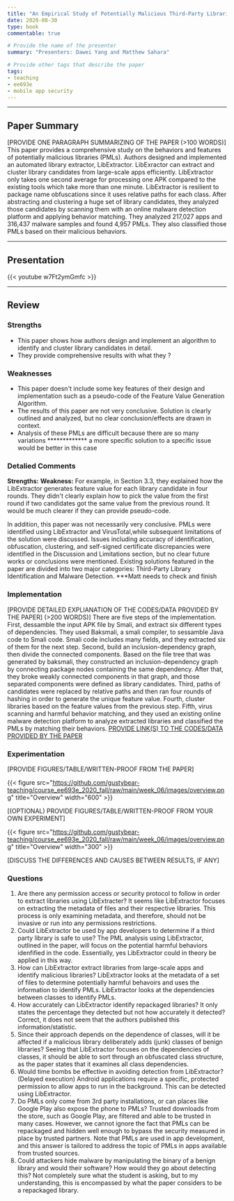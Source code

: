 ```yaml
---
title: "An Empirical Study of Potentially Malicious Third-Party Libraries in Android Apps by Z. Zhang, W. Diao. C. Hu, S. Guo, C. Zuo, and L. Li" 
date: 2020-08-30
type: book
commentable: true

# Provide the name of the presenter
summary: "Presenters: Dawei Yang and Matthew Sahara"

# Provide other tags that describe the paper
tags:
- teaching
- ee693e
- mobile app security
---
```


***
## Paper Summary
[PROVIDE ONE PARAGRAPH SUMMARIZING OF THE PAPER (>100 WORDS)]
This paper provides a comprehensive study on the behaviors and features of potentially malicious libraries (PMLs). Authors designed and implemented an automated library extractor, LibExtractor. LibExractor can extract and cluster library candidates from large-scale apps efficiently. LibExtractor only takes one second average for processing one APK compared to the existing tools which take more than one minute. LibExtractor is resilient to package name obfuscations since it uses relative paths for each class. After abstracting and clustering a huge set of library candidates, they analyzed those candidates by scanning them with an online malware detection platform and applying behavior matching. They analyzed 217,027 apps and 316,437 malware samples and found 4,957 PMLs. They also classified those PMLs based on their malicious behaviors.
***

## Presentation
{{< youtube w7Ft2ymGmfc >}}
***

## Review
### Strengths
- This paper shows how authors design and implement an algorithm to identify and cluster library candidates in detail.
- They provide comprehensive results with what they ?

### Weaknesses
- This paper doesn't include some key features of their design and implementation such as a pseudo-code of the Feature Value Generation Algorithm.
- The results of this paper are not very conclusive. Solution is clearly outlined and analyzed, but no clear conclusion/effects are drawn in context.
- Analysis of these PMLs are difficult because there are so many variations
************* a more specific solution to a specific issue would be better in this case

### Detalied Comments
**Strengths:** 
**Weakness:** For example, in Section 3.3, they explained how the LibExtractor generates feature value for each library candidate in four rounds. They didn't clearly explain how to pick the value from the first round if two candidates got the same value from the previous round. It would be much clearer if they can provide pseudo-code.
 
In addition, this paper was not necessarily very conclusive. PMLs were identified using LibExtractor and VirusTotal,while subsequent limitations of the solution were discussed. Issues including accuracy of identification, obfuscation, clustering, and self-signed certificate discrepancies were identified in the Discussion and Limitations section, but no clear future works or conclusions were mentioned. Existing solutions featured in the paper are divided into two major categories: Third-Party Library Identification and Malware Detection. ***Matt needs to check and finish

### Implementation
[PROVIDE DETAILED EXPLIANATION OF THE CODES/DATA PROVIDED BY THE PAPER] (>200 WORDS)]
There are five steps of the implementation. First, dessamble the input APK file by Smali, and extract six different types of dependencies. They used Baksmali, a smali compiler, to sessamble Java code to Smali code. Smali code includes many fields, and they extracted six of them for the next step. Second, build an inclusion-dependency graph, then divide the connected components. Based on the file tree that was generated by baksmali, they constructed an inclusion-dependency graph by connecting package nodes containing the same dependency. After that, they broke weakly connected components in that graph, and those separated components were defined as library candidates. Third, paths of candidates were replaced by relative paths and then ran four rounds of hashing in order to generate the unique feature value. Fourth, cluster libraries based on the feature values from the previous step. Fifth, virus scanning and harmful behavior matching, and they used an existing online malware detection platform to analyze extracted libraries and classified the PMLs by matching their behaviors.
[PROVIDE LINK(S) TO THE CODES/DATA PROVIDED BY THE PAPER](https://github.com/gustybear-teaching/course_ee693e_2020_fall)

### Experimentation
[PROVIDE FIGURES/TABLE/WRITTEN-PROOF FROM THE PAPER]
 
{{< figure src="https://github.com/gustybear-teaching/course_ee693e_2020_fall/raw/main/week_06/images/overview.png" title="Overview" width="600" >}}
 
[(OPTIONAL) PROVIDE FIGURES/TABLE/WRITTEN-PROOF FROM YOUR OWN EXPERIMENT]
 
{{< figure src="https://github.com/gustybear-teaching/course_ee693e_2020_fall/raw/main/week_06/images/overview.png" title="Overview" width="300" >}}
 
[DISCUSS THE DIFFERENCES AND CAUSES BETWEEN RESULTS, IF ANY]
 
### Questions
1. Are there any permission access or security protocol to follow in order to extract libraries using LibExtracter?
It seems like LibExtractor focuses on extracting the metadata of files and their respective libraries. This process is only examining metadata, and therefore, should not be invasive or run into any permissions restrictions.
2. Could LibExtractor be used by app developers to determine if a third party library is safe to use?
The PML analysis using LibExtractor, outlined in the paper, will focus on the potential harmful behaviors idenfified in the code. Essentially, yes LibExtractor could in theory be applied in this way.
3. How can LibExtractor extract libraries from large-scale apps and identify malicious libraries?
LibExtractor looks at the metadata of a set of files to determine potentially harmful behavoirs and uses the information to identify PMLs. LibExtractor looks at the dependencies between classes to identify PMLs.
4. How accurately can LibExtractor identify repackaged libraries? It only states the percentage they detected but not how accurately it detected?
Correct, it does not seem that the authors published this information/statistic.
5. Since their approach depends on the dependence of classes, will it be affected if a malicious library deliberately adds (junk) classes of benign libraries?
Seeing that LibExtractor focuses on the dependencies of classes, it should be able to sort through an obfuscated class structure, as the paper states that it examines all class dependencies.
6. Would time bombs be effective in avoiding detection from LibExtractor? (Delayed execution)
Android applications require a specific, protected permission to allow apps to run in the background. This can be detected using LibExtractor.
7. Do PMLs only come from 3rd party installations, or can places like Google Play also expose the phone to PMLs?
Trusted downloads from the store, such as Google Play, are filtered and able to be trusted in many cases. However, we cannot ignore the fact that PMLs can be repackaged and hidden well enough to bypass the security measured in place by trusted partners. Note that PMLs are used in app development, and this answer is tailored to address the topic of PMLs in apps available from trusted sources.
8. Could attackers hide malware by manipulating the binary of a benign library and would their software? How would they go about detecting this?
Not completely sure what the student is asking, but to my understanding, this is encompassed by what the paper considers to be a repackaged library.
